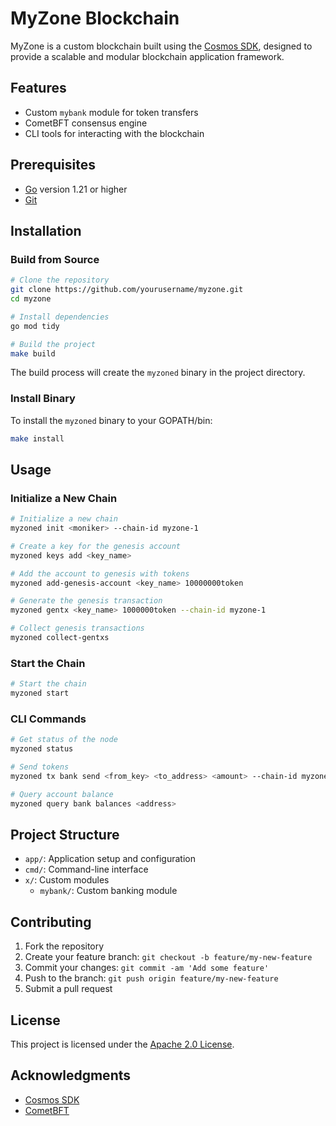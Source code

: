 # MyZone Blockchain

MyZone is a custom blockchain built using the [Cosmos SDK](https://github.com/cosmos/cosmos-sdk), designed to provide a scalable and modular blockchain application framework.

## Features

- Custom `mybank` module for token transfers
- CometBFT consensus engine
- CLI tools for interacting with the blockchain

## Prerequisites

- [Go](https://golang.org/doc/install) version 1.21 or higher
- [Git](https://git-scm.com/book/en/v2/Getting-Started-Installing-Git)

## Installation

### Build from Source

```bash
# Clone the repository
git clone https://github.com/yourusername/myzone.git
cd myzone

# Install dependencies
go mod tidy

# Build the project
make build
```

The build process will create the `myzoned` binary in the project directory.

### Install Binary

To install the `myzoned` binary to your GOPATH/bin:

```bash
make install
```

## Usage

### Initialize a New Chain

```bash
# Initialize a new chain
myzoned init <moniker> --chain-id myzone-1

# Create a key for the genesis account
myzoned keys add <key_name>

# Add the account to genesis with tokens
myzoned add-genesis-account <key_name> 10000000token

# Generate the genesis transaction
myzoned gentx <key_name> 1000000token --chain-id myzone-1

# Collect genesis transactions
myzoned collect-gentxs
```

### Start the Chain

```bash
# Start the chain
myzoned start
```

### CLI Commands

```bash
# Get status of the node
myzoned status

# Send tokens
myzoned tx bank send <from_key> <to_address> <amount> --chain-id myzone-1

# Query account balance
myzoned query bank balances <address>
```

## Project Structure

- `app/`: Application setup and configuration
- `cmd/`: Command-line interface
- `x/`: Custom modules
  - `mybank/`: Custom banking module

## Contributing

1. Fork the repository
2. Create your feature branch: `git checkout -b feature/my-new-feature`
3. Commit your changes: `git commit -am 'Add some feature'`
4. Push to the branch: `git push origin feature/my-new-feature`
5. Submit a pull request

## License

This project is licensed under the [Apache 2.0 License](LICENSE).

## Acknowledgments

- [Cosmos SDK](https://github.com/cosmos/cosmos-sdk)
- [CometBFT](https://github.com/cometbft/cometbft) 